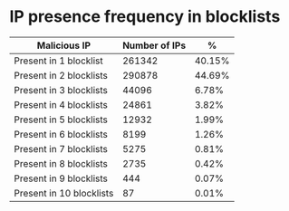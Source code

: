# IP presence frequency in blocklists
| Malicious IP | Number of IPs | % |
|----|----|----|
| Present in 1 blocklist | 261342 | 40.15% |
| Present in 2 blocklists | 290878 | 44.69% |
| Present in 3 blocklists | 44096 | 6.78% |
| Present in 4 blocklists | 24861 | 3.82% |
| Present in 5 blocklists | 12932 | 1.99% |
| Present in 6 blocklists | 8199 | 1.26% |
| Present in 7 blocklists | 5275 | 0.81% |
| Present in 8 blocklists | 2735 | 0.42% |
| Present in 9 blocklists | 444 | 0.07% |
| Present in 10 blocklists | 87 | 0.01% |
